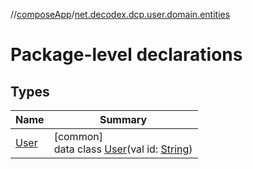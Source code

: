//[composeApp](../../index.md)/[net.decodex.dcp.user.domain.entities](index.md)

# Package-level declarations

## Types

| Name | Summary |
|---|---|
| [User](-user/index.md) | [common]<br>data class [User](-user/index.md)(val id: [String](https://kotlinlang.org/api/latest/jvm/stdlib/kotlin/-string/index.html)) |
